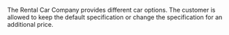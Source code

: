 The Rental Car Company provides different car options. 
The customer is allowed to keep the default specification or change the specification for an additional price.
